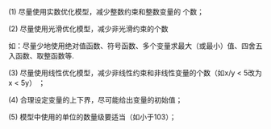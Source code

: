 (1) 尽量使用实数优化模型，减少整数约束和整数变量的 个数；

(2) 尽量使用光滑优化模型，减少非光滑约束的个数

如：尽量少地使用绝对值函数、符号函数、多个变量求最大（或最小）值、四舍五入函数、取整函数等.

(3) 尽量使用线性优化模型，减少非线性约束和非线性变量的个数（如x/y < 5改为x < 5y） ；

(4) 合理设定变量的上下界，尽可能给出变量的初始值；

(5) 模型中使用的单位的数量级要适当（如小于103）；